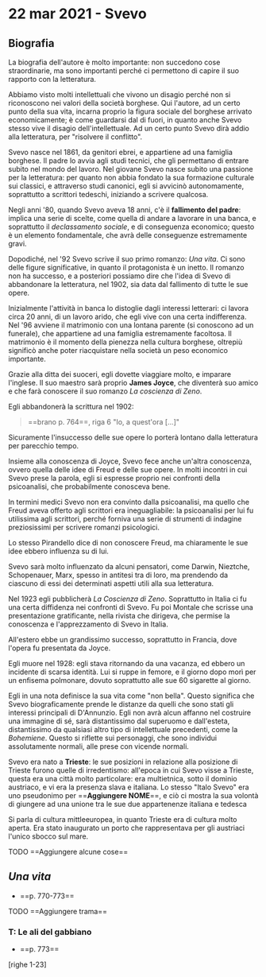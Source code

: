 # 22 mar 2021 - Svevo

## Biografia

La biografia dell'autore è molto importante: non succedono cose straordinarie, ma sono importanti perché ci permettono di capire il suo rapporto con la letteratura.

Abbiamo visto molti intellettuali che vivono un disagio perché non si riconoscono nei valori della società borghese. Qui l'autore, ad un certo punto della sua vita, incarna proprio la figura sociale del borghese arrivato economicamente; è come guardarsi dal di fuori, in quanto anche Svevo stesso vive il disagio dell'intellettuale.
Ad un certo punto Svevo dirà addio alla letteratura, per "risolvere il conflitto".

Svevo nasce nel 1861, da genitori ebrei, e appartiene ad una famiglia borghese. Il padre lo avvia agli studi tecnici, che gli permettano di entrare subito nel mondo del lavoro.
Nel giovane Svevo nasce subito una passione per la letteratura: per quanto non abbia fondato la sua formazione culturale sui classici, e attraverso studi canonici, egli si avvicinò autonomamente, soprattutto a scrittori tedeschi, iniziando a scrivere qualcosa.

Negli anni '80, quando Svevo aveva 18 anni, c'è il **fallimento del padre**: implica una serie di scelte, come quella di andare a lavorare in una banca, e soprattutto il _declassamento sociale_, e di conseguenza economico; questo è un elemento fondamentale, che avrà delle conseguenze estremamente gravi.

Dopodiché, nel '92 Svevo scrive il suo primo romanzo: _Una vita_.
Ci sono delle figure significative, in quanto il protagonista è un inetto.
Il romanzo non ha successo, e a posteriori possiamo dire che l'idea di Svevo di abbandonare la letteratura, nel 1902, sia data dal fallimento di tutte le sue opere.

Inizialmente l'attività in banca lo distoglie dagli interessi letterari: ci lavora circa 20 anni, di un lavoro arido, che egli vive con una certa indifferenza.
Nel '96 avviene il matrimonio con una lontana parente (si conoscono ad un funerale), che appartiene ad una famiglia estremamente facoltosa.
Il matrimonio è il momento della pienezza nella cultura borghese, oltrepiù significò anche poter riacquistare nella società un peso economico importante.

Grazie alla ditta dei suoceri, egli dovette viaggiare molto, e imparare l'inglese. Il suo maestro sarà proprio **James Joyce**, che diventerà suo amico e che farà conoscere il suo romanzo _La coscienza di Zeno_.

Egli abbandonerà la scrittura nel 1902:
> ==brano p. 764==, riga 6 "Io, a quest'ora [...]"

Sicuramente l'insuccesso delle sue opere lo porterà lontano dalla letteratura per parecchio tempo.

Insieme alla conoscenza di Joyce, Svevo fece anche un'altra conoscenza, ovvero quella delle idee di Freud e delle sue opere.
In molti incontri in cui Svevo prese la parola, egli si espresse proprio nei confronti della psicoanalisi, che probabilmente conosceva bene.

In termini medici Svevo non era convinto dalla psicoanalisi, ma quello che Freud aveva offerto agli scrittori era ineguagliabile: la psicoanalisi per lui fu utilissima agli scrittori, perché forniva una serie di strumenti di indagine preziosissimi per scrivere romanzi psicologici.

Lo stesso Pirandello dice di non conoscere Freud, ma chiaramente le sue idee ebbero influenza su di lui.

Svevo sarà molto influenzato da alcuni pensatori, come Darwin, Nieztche, Schopenauer, Marx, spesso in antitesi tra di loro, ma prendendo da ciascuno di essi dei determinati aspetti utili alla sua letteratura.

Nel 1923 egli pubblicherà _La Coscienza di Zeno_. Soprattutto in Italia ci fu una certa diffidenza nei confronti di Svevo. Fu poi Montale che scrisse una presentazione gratificante, nella rivista che dirigeva, che permise la conoscenza e l'apprezzamento di Svevo in Italia.

All'estero ebbe un grandissimo successo, soprattutto in Francia, dove l'opera fu presentata da Joyce.

Egli muore nel 1928: egli stava ritornando da una vacanza, ed ebbero un incidente di scarsa identità. Lui si ruppe in femore, e il giorno dopo morì per un enfisema polmonare, dovuto soprattutto alle sue 60 sigarette al giorno.

Egli in una nota definisce la sua vita come "non bella". Questo significa che Svevo biograficamente prende le distanze da quelli che sono stati gli interessi principali di D'Annunzio.
Egli non avrà alcun affanno nel costruire una immagine di sé, sarà distantissimo dal superuomo e dall'esteta, distantissimo da qualsiasi altro tipo di intellettuale precedenti, come la _Bohemiene_. Questo si riflette sui personaggi, che sono individui assolutamente normali, alle prese con vicende normali.

Svevo era nato a **Trieste**: le sue posizioni in relazione alla posizione di Trieste furono quelle di irredentismo: all'epoca in cui Svevo visse a Trieste, questa era una città molto particolare: era multietnica, sotto il dominio austriaco, e vi era la presenza slava e italiana. Lo stesso "Italo Svevo" era uno pseudonimo per ==**Aggiungere NOME**==, e ciò ci mostra la sua volontà di giungere ad una unione tra le sue due appartenenze italiana e tedesca

Si parla di cultura mittleeuropea, in quanto Trieste era di cultura molto aperta. Era stato inaugurato un porto che rappresentava per gli austriaci l'unico sbocco sul mare.

TODO ==Aggiungere alcune cose==

## _Una vita_
- ==p. 770-773==

TODO ==Aggiungere trama==

### T: Le ali del gabbiano
- ==p. 773==

[righe 1-23]
